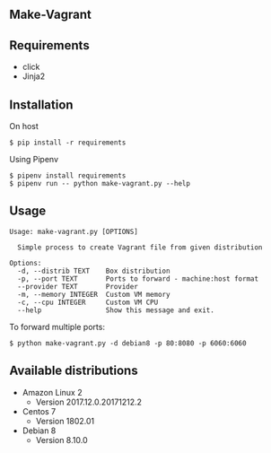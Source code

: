 Make-Vagrant
---

## Requirements

* click
* Jinja2

## Installation

On host

```shell
$ pip install -r requirements
```

Using Pipenv

```shell
$ pipenv install requirements
$ pipenv run -- python make-vagrant.py --help
```

## Usage

```shell
Usage: make-vagrant.py [OPTIONS]

  Simple process to create Vagrant file from given distribution

Options:
  -d, --distrib TEXT    Box distribution
  -p, --port TEXT       Ports to forward - machine:host format
  --provider TEXT       Provider
  -m, --memory INTEGER  Custom VM memory
  -c, --cpu INTEGER     Custom VM CPU
  --help                Show this message and exit.
```

To forward multiple ports:

```shell
$ python make-vagrant.py -d debian8 -p 80:8080 -p 6060:6060
```

## Available distributions

* Amazon Linux 2
    * Version 2017.12.0.20171212.2
* Centos 7
    * Version 1802.01
* Debian 8
    * Version 8.10.0